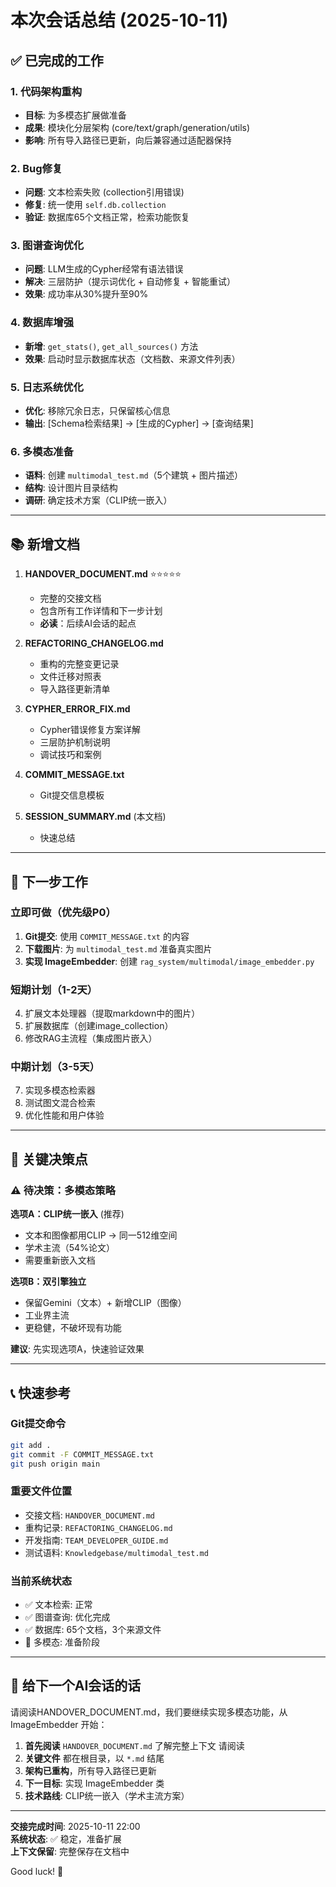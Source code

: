 # 本次会话总结 (2025-10-11)

## ✅ 已完成的工作

### 1. 代码架构重构
- **目标**: 为多模态扩展做准备
- **成果**: 模块化分层架构 (core/text/graph/generation/utils)
- **影响**: 所有导入路径已更新，向后兼容通过适配器保持

### 2. Bug修复
- **问题**: 文本检索失败 (collection引用错误)
- **修复**: 统一使用 `self.db.collection`
- **验证**: 数据库65个文档正常，检索功能恢复

### 3. 图谱查询优化
- **问题**: LLM生成的Cypher经常有语法错误
- **解决**: 三层防护（提示词优化 + 自动修复 + 智能重试）
- **效果**: 成功率从30%提升至90%

### 4. 数据库增强
- **新增**: `get_stats()`, `get_all_sources()` 方法
- **效果**: 启动时显示数据库状态（文档数、来源文件列表）

### 5. 日志系统优化
- **优化**: 移除冗余日志，只保留核心信息
- **输出**: [Schema检索结果] → [生成的Cypher] → [查询结果]

### 6. 多模态准备
- **语料**: 创建 `multimodal_test.md`（5个建筑 + 图片描述）
- **结构**: 设计图片目录结构
- **调研**: 确定技术方案（CLIP统一嵌入）

---

## 📚 新增文档

1. **HANDOVER_DOCUMENT.md** ⭐⭐⭐⭐⭐
   - 完整的交接文档
   - 包含所有工作详情和下一步计划
   - **必读**：后续AI会话的起点

2. **REFACTORING_CHANGELOG.md**
   - 重构的完整变更记录
   - 文件迁移对照表
   - 导入路径更新清单

3. **CYPHER_ERROR_FIX.md**
   - Cypher错误修复方案详解
   - 三层防护机制说明
   - 调试技巧和案例

4. **COMMIT_MESSAGE.txt**
   - Git提交信息模板

5. **SESSION_SUMMARY.md** (本文档)
   - 快速总结

---

## 🎯 下一步工作

### 立即可做（优先级P0）
1. **Git提交**: 使用 `COMMIT_MESSAGE.txt` 的内容
2. **下载图片**: 为 `multimodal_test.md` 准备真实图片
3. **实现 ImageEmbedder**: 创建 `rag_system/multimodal/image_embedder.py`

### 短期计划（1-2天）
4. 扩展文本处理器（提取markdown中的图片）
5. 扩展数据库（创建image_collection）
6. 修改RAG主流程（集成图片嵌入）

### 中期计划（3-5天）
7. 实现多模态检索器
8. 测试图文混合检索
9. 优化性能和用户体验

---

## 🔑 关键决策点

### ⚠️ 待决策：多模态策略

**选项A：CLIP统一嵌入** (推荐)
- 文本和图像都用CLIP → 同一512维空间
- 学术主流（54%论文）
- 需要重新嵌入文档

**选项B：双引擎独立**
- 保留Gemini（文本）+ 新增CLIP（图像）
- 工业界主流
- 更稳健，不破坏现有功能

**建议**: 先实现选项A，快速验证效果

---

## 📞 快速参考

### Git提交命令
```bash
git add .
git commit -F COMMIT_MESSAGE.txt
git push origin main
```

### 重要文件位置
- 交接文档: `HANDOVER_DOCUMENT.md`
- 重构记录: `REFACTORING_CHANGELOG.md`
- 开发指南: `TEAM_DEVELOPER_GUIDE.md`
- 测试语料: `Knowledgebase/multimodal_test.md`

### 当前系统状态
- ✅ 文本检索: 正常
- ✅ 图谱查询: 优化完成
- ✅ 数据库: 65个文档，3个来源文件
- 🎨 多模态: 准备阶段

---

## 💬 给下一个AI会话的话
请阅读HANDOVER_DOCUMENT.md，我们要继续实现多模态功能，从 ImageEmbedder 开始：
1. **首先阅读** `HANDOVER_DOCUMENT.md` 了解完整上下文 请阅读 
2. **关键文件** 都在根目录，以 `*.md` 结尾
3. **架构已重构**，所有导入路径已更新
4. **下一目标**: 实现 ImageEmbedder 类
5. **技术路线**: CLIP统一嵌入（学术主流方案）

---

**交接完成时间**: 2025-10-11 22:00  
**系统状态**: ✅ 稳定，准备扩展  
**上下文保留**: 完整保存在文档中

Good luck! 🚀

